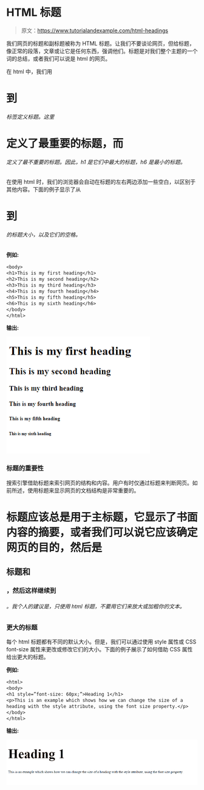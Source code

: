 # HTML 标题

> 原文：<https://www.tutorialandexample.com/html-headings>

我们网页的标题和副标题被称为 HTML 标题。让我们不要谈论网页，但给标题，像正常的段落，文章或让它是任何东西，强调他们。标题是对我们整个主题的一个词的总结，或者我们可以说是 html 的网页。

在 html 中，我们用

# 到

###### 标签定义标题。这里

# 定义了最重要的标题，而

###### 定义了最不重要的标题。因此，h1 是它们中最大的标题，h6 是最小的标题。

在使用 html 时，我们的浏览器会自动在标题的左右两边添加一些空白，以区别于其他内容。下面的例子显示了从

# 到

###### 的标题大小，以及它们的空格。

**例如:**

```
<body>
<h1>This is my first heading</h1>
<h2>This is my second heading</h2>
<h3>This is my third heading</h3>
<h4>This is my fourth heading</h4>
<h5>This is my fifth heading</h5>
<h6>This is my sixth heading</h6>
</body>
</html> 

```

**输出:**

![HTML Headings](img/1f546d70097eba94302c659e821d3a1c.png)

### 标题的重要性

搜索引擎借助标题来索引网页的结构和内容。用户有时仅通过标题来判断网页。如前所述，使用标题来显示网页的文档结构是非常重要的。

# 标题应该总是用于主标题，它显示了书面内容的摘要，或者我们可以说它应该确定网页的目的，然后是

## 标题和

### ，然后这样继续到

###### 。我个人的建议是，只使用 html 标题，不要用它们来放大或加粗你的文本。

### 更大的标题

每个 html 标题都有不同的默认大小。但是，我们可以通过使用 style 属性或 CSS font-size 属性来更改或修改它们的大小。下面的例子展示了如何借助 CSS 属性给出更大的标题。

**例如:**

```
<html>
<body>
<h1 style=”font-size: 60px;”>Heading 1</h1>
<p>This is an example which shows how we can change the size of a heading with the style attribute, using the font size property.</p>
</body>
</html> 

```

**输出:**

![HTML Headings](img/00558b8f9ab158fcc63834e1928f1f32.png)